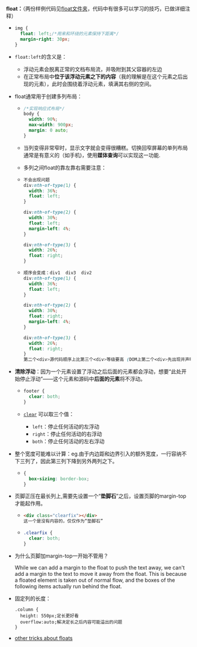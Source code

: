 **float：**（两份样例代码见[float文件夹](D:\ProgramCodes\BaiduFrontEndAcademy-HW\float)，代码中有很多可以学习的技巧，已做详细注释）

- ```css
  img {
    float: left;/*用来和环绕的元素保持下距离*/
    margin-right: 30px;
  }
  ```

- `float:left`的含义是：

  - 浮动元素会脱离正常的文档布局流，并吸附到其父容器的左边
  - 在正常布局中**位于该浮动元素之下的内容**（我的理解是在这个元素之后出现的元素），此时会围绕着浮动元素，填满其右侧的空间。

- float通常用于创建多列布局：

  - ```css
    /*实现响应式布局*/
    body {
      width: 90%;
      max-width: 900px;
      margin: 0 auto;
    }
    ```

  - 当列变得非常窄时，显示文字就会变得很糟糕。切换回窄屏幕的单列布局通常是有意义的（如手机)，使用**媒体查询**可以实现这一功能.

  - 多列之间float的靠左靠右需要注意：

  - ```css
    不会出现问题
    div:nth-of-type(1) {
      width: 36%;
      float: left;
    }
    
    div:nth-of-type(2) {
      width: 30%;
      float: left;
      margin-left: 4%;
    }
    
    div:nth-of-type(3) {
      width: 26%;
      float: right;
    }
    ```

  - ```css
    顺序会变成：div1  div3  div2
    div:nth-of-type(1) {
      width: 36%;
      float: left;
    }
    
    div:nth-of-type(2) {
      width: 30%;
      float: right;
      margin-left: 4%;
    }
    
    div:nth-of-type(3) {
      width: 26%;
      float: right;
    }
    第二个<div>源代码顺序上比第三个<div>等级要高 (DOM上第二个<div>先出现并声明了float: right;) ，所以在浮动顺序上也会比第三个<div>等级要高。又因为两者同时像右浮动，第二个<div>就会更加地靠右。
    ```

- **清除浮动**：因为一个元素设置了浮动之后后面的元素都会浮动，想要“此处开始停止浮动”——这个元素和源码中**后面的元素**将不浮动。

  - ```css
    footer {
      clear: both;
    }
    ```

  - [`clear`](https://developer.mozilla.org/zh-CN/docs/Web/CSS/clear) 可以取三个值：

    - `left`：停止任何活动的左浮动
    - `right`：停止任何活动的右浮动
    - `both`：停止任何活动的左右浮动

- 整个宽度可能难以计算：eg.由于内边距和边界引入的额外宽度，一行容纳不下三列了，因此第三列下降到另外两列之下。

  - ```css
    {
      box-sizing: border-box;
    }
    ```

- 页脚正压在最长列上,需要先设置一个“**垫脚石**”之后，设置页脚的margin-top才能起作用。

  - ```html
    <div class="clearfix"></div>
    这一个是没有内容的，仅仅作为“垫脚石”
    ```

  - ```css
    .clearfix {
      clear: both;
    }
    ```

- 为什么页脚加margin-top一开始不管用？

  While we can add a margin to the float to push the text away, we can't add a margin to the text to move it away from the float. This is because a floated element is taken out of normal flow, and the boxes of the following items actually run behind the float. 

- 固定列的长度：

  ```
  .column {
    height: 550px;定长更好看
    overflow:auto;解决定长之后内容可能溢出的问题
  }
  ```

- [other tricks about floats](https://css-tricks.com/all-about-floats/)